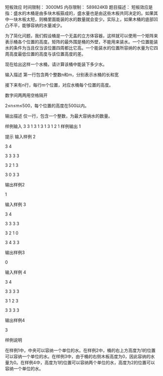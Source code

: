 短板效应
时间限制： 3000MS
内存限制： 589824KB
题目描述：
短板效应是指：盛水的木桶是由多块木板箍成的，盛水量也是由这些木板共同决定的。如果其中一块木板太短，则桶里面能装的水的数量就会变少。实际上，如果木桶的底部凹凸不平，能够容纳的水量减少。

为了简化问题，我们假设桶是一个无盖的立方体容器，这样就可以使用一个矩阵来表示桶各个位置的高度。矩阵的最外围是桶的外壁，不能用来装水。一个位置能装水的条件为当且仅当该位置四周都比它高。一个能装水的位置所容纳的水量为它四周高度最低位置的高度与该位置高度的差。

现在给出这样一个水桶，请计算该桶中能装下多少水。



输入描述
第一行包含两个整数n和m，分别表示水桶的长和宽

接下来有n行，每行m个位置，对应水桶每个位置的高度。

数字间两两用空格隔开

2≤n≤m≤500，每个位置的高度在500以内。

输出描述
仅一行，包含一个整数，为最大容纳水的数量。


样例输入
3 3
1 3 1
3 1 3
1 2 1
样例输出
1

提示
输入样例 2

3 4

3 3 3 3

3 2 1 3

3 0 3 3

输出样例2

1

输入样例 3

3 4

3 3 3 3

3 2 1 0

3 4 3 3

输出样例3

0

输入样例 4

3 4

3 3 3 3

3 1 2 3

3 3 3 3

输出样例4

3



样例说明

在样例1中，中央可以容纳一个单位的水。在样例2中，桶的右上方高度为1的位置可以容纳一个单位的水。在样例3中，由于桶的右侧木板高度为0，因此容纳的水量为0。在样例4中，高度为1的位置可以容纳两个单位的水，高度为2的位置可以容纳一个单位的水。